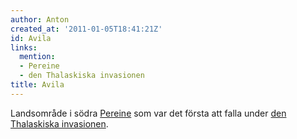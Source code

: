 ```yaml
---
author: Anton
created_at: '2011-01-05T18:41:21Z'
id: Avila
links:
  mention:
  - Pereine
  - den Thalaskiska invasionen
title: Avila
---
```


Landsområde i södra [Pereine] som var det första att falla under [den Thalaskiska invasionen].

  [Pereine]: Pereine
  [den Thalaskiska invasionen]: den_Thalaskiska_invasionen

